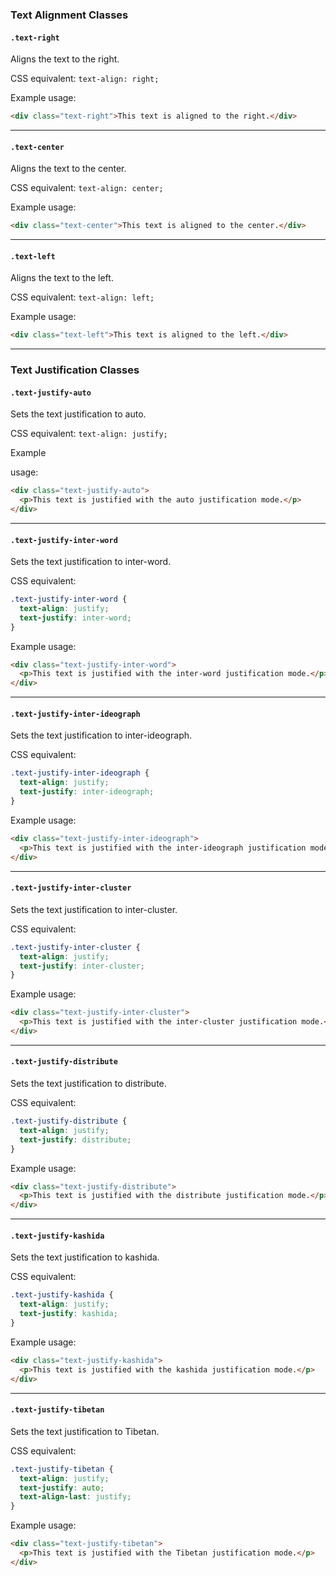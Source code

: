 ### Text Alignment Classes

#### `.text-right`

Aligns the text to the right.

CSS equivalent: `text-align: right;`

Example usage:
```html
<div class="text-right">This text is aligned to the right.</div>
```

---

#### `.text-center`

Aligns the text to the center.

CSS equivalent: `text-align: center;`

Example usage:
```html
<div class="text-center">This text is aligned to the center.</div>
```

---

#### `.text-left`

Aligns the text to the left.

CSS equivalent: `text-align: left;`

Example usage:
```html
<div class="text-left">This text is aligned to the left.</div>
```

---

### Text Justification Classes

#### `.text-justify-auto`

Sets the text justification to auto.

CSS equivalent: `text-align: justify;`

Example

 usage:
```html
<div class="text-justify-auto">
  <p>This text is justified with the auto justification mode.</p>
</div>
```

---

#### `.text-justify-inter-word`

Sets the text justification to inter-word.

CSS equivalent:
```css
.text-justify-inter-word {
  text-align: justify;
  text-justify: inter-word;
}
```

Example usage:
```html
<div class="text-justify-inter-word">
  <p>This text is justified with the inter-word justification mode.</p>
</div>
```

---

#### `.text-justify-inter-ideograph`

Sets the text justification to inter-ideograph.

CSS equivalent:
```css
.text-justify-inter-ideograph {
  text-align: justify;
  text-justify: inter-ideograph;
}
```

Example usage:
```html
<div class="text-justify-inter-ideograph">
  <p>This text is justified with the inter-ideograph justification mode.</p>
</div>
```

---

#### `.text-justify-inter-cluster`

Sets the text justification to inter-cluster.

CSS equivalent:
```css
.text-justify-inter-cluster {
  text-align: justify;
  text-justify: inter-cluster;
}
```

Example usage:
```html
<div class="text-justify-inter-cluster">
  <p>This text is justified with the inter-cluster justification mode.</p>
</div>
```

---

#### `.text-justify-distribute`

Sets the text justification to distribute.

CSS equivalent:
```css
.text-justify-distribute {
  text-align: justify;
  text-justify: distribute;
}
```

Example usage:
```html
<div class="text-justify-distribute">
  <p>This text is justified with the distribute justification mode.</p>
</div>
```

---

#### `.text-justify-kashida`

Sets the text justification to kashida.

CSS equivalent:
```css
.text-justify-kashida {
  text-align: justify;
  text-justify: kashida;
}
```

Example usage:
```html
<div class="text-justify-kashida">
  <p>This text is justified with the kashida justification mode.</p>
</div>
```

---

#### `.text-justify-tibetan`

Sets the text justification to Tibetan.

CSS equivalent:
```css
.text-justify-tibetan {
  text-align: justify;
  text-justify: auto;
  text-align-last: justify;
}
```

Example usage:
```html
<div class="text-justify-tibetan">
  <p>This text is justified with the Tibetan justification mode.</p>
</div>
```
